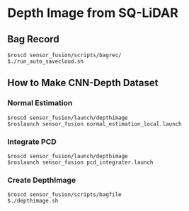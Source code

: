 # Depth Image from SQ-LiDAR

## Bag Record
```
$roscd sensor_fusion/scripts/bagrec/
$./run_auto_savecloud.sh
```

## How to Make CNN-Depth Dataset

### Normal Estimation
```
$roscd sensor_fusion/launch/depthimage
$roslaunch sensor_fusion normal_estimation_local.launch
```

### Integrate PCD
```
$roscd sensor_fusion/launch/depthimage
$roslaunch sensor_fusion pcd_integrater.launch
```

### Create DepthImage
```
$roscd sensor_fusion/scripts/bagfile
$./depthimage.sh
```
